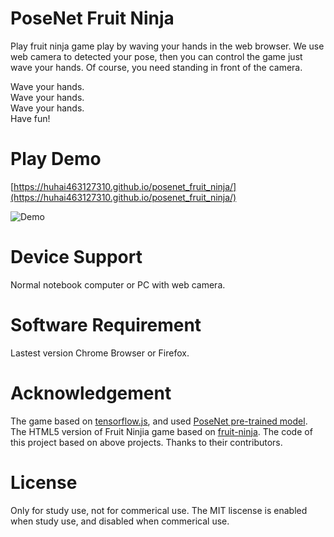 # PoseNet Fruit Ninja
Play fruit ninja game play by waving your hands in the web browser. We use web camera to detected your pose, then you can control the game just wave your hands. Of course, you need standing in front of the camera.

Wave your hands.   
Wave your hands.  
Wave your hands.  
Have fun!

# Play Demo
[https://huhai463127310.github.io/posenet_fruit_ninja/](https://huhai463127310.github.io/posenet_fruit_ninja/)  
  
![Demo](posenet_fruit_ninja.gif)

# Device Support
Normal notebook computer or PC with web camera. 

# Software Requirement
Lastest version Chrome Browser or Firefox.

# Acknowledgement
The game based on [tensorflow.js](https://github.com/tensorflow/tfjs), and used [PoseNet pre-trained model](https://github.com/tensorflow/tfjs-models/tree/master/posenet). The HTML5 version of Fruit Ninjia game based on [fruit-ninja](https://github.com/ChineseDron/fruit-ninja). The code of this project based on above projects. Thanks to their contributors.

# License
Only for study use, not for commerical use. The MIT liscense is enabled when study use, and disabled when commerical use.
